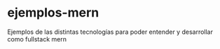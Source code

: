 # ejemplos-mern
Ejemplos de las distintas tecnologías para poder entender y desarrollar como fullstack mern
